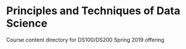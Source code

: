 # Principles and Techniques of Data Science

Course content directory for DS100/DS200 Spring 2019 offering
